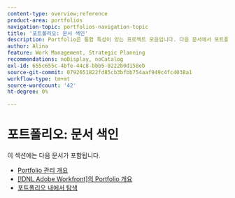 ```yaml
---
content-type: overview;reference
product-area: portfolios
navigation-topic: portfolios-navigation-topic
title: '포트폴리오: 문서 색인'
description: Portfolio은 통합 특성이 있는 프로젝트 모음입니다. 다음 문서에서 포트폴리오에 대한 정보를 확인하십시오.
author: Alina
feature: Work Management, Strategic Planning
recommendations: noDisplay, noCatalog
exl-id: 655c655c-4bfe-44c8-bbb5-0222b0d158eb
source-git-commit: 0792651822fd85cb3bfbb754aaf949c4fc4038a1
workflow-type: tm+mt
source-wordcount: '42'
ht-degree: 0%

---
```


# 포트폴리오: 문서 색인

<!-- Audited: 5/2025 -->

이 섹션에는 다음 문서가 포함됩니다.

* [Portfolio 관리 개요](../../../manage-work/portfolios/portfolios-overview/portfolio-managament-overview.md)
* [&#x200B; [!DNL Adobe Workfront]의 Portfolio 개요](../../../manage-work/portfolios/portfolios-overview/portfolio-overview.md)
* [포트폴리오 내에서 탐색](../../../manage-work/portfolios/portfolios-overview/navigate-within-portfolio.md)


